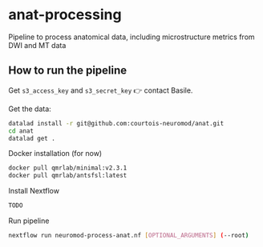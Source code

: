 # anat-processing
Pipeline to process anatomical data, including microstructure metrics from DWI and MT data

## How to run the pipeline

Get `s3_access_key` and `s3_secret_key` 👉 contact Basile.

Get the data:
```bash
datalad install -r git@github.com:courtois-neuromod/anat.git
cd anat
datalad get .
```

Docker installation (for now)
```bash
docker pull qmrlab/minimal:v2.3.1
docker pull qmrlab/antsfsl:latest
```

Install Nextflow
```bash
TODO
```

Run pipeline
```bash
nextflow run neuromod-process-anat.nf [OPTIONAL_ARGUMENTS] (--root)
```

